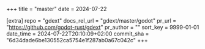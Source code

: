+++
title = "master"
date = 2024-07-22

[extra]
repo = "gdext"
docs_rel_url = "gdext/master/godot"
pr_url = "https://github.com/godot-rust/gdext"
pr_author = ""
sort_key = 9999-01-01
date_time = 2024-07-22T20:10:09+02:00
commit_sha = "6d34dade6be130552ca5754e1f287ab0a67c042c"
+++


